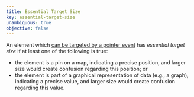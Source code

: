 ```yaml
---
title: Essential Target Size
key: essential-target-size
unambiguous: true
objective: false
---
```


An element which [can be targeted by a pointer event][] has _essential target size_ if at least one of the following is true:

- the element is a pin on a map, indicating a precise position, and larger size would create confusion regarding this position; or
- the element is part of a graphical representation of data (e.g., a graph), indicating a precise value, and larger size would create confusion regarding this value.

[can be targeted by a pointer event]: #can-be-targeted-by-pointer-event 'Definition of Can be Targeted by a Pointer Event'
